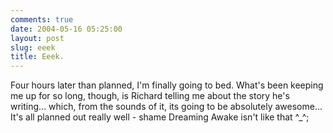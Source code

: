 ```yaml
---
comments: true
date: 2004-05-16 05:25:00
layout: post
slug: eeek
title: Eeek.
---
```


Four hours later than planned, I'm finally going to bed.  What's been keeping me up for so long, though, is Richard telling me about the story he's writing... which, from the sounds of it, its going to be absolutely awesome...  It's all planned out really well - shame Dreaming Awake isn't like that ^_^;
